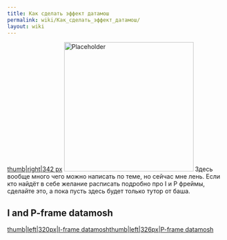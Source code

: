 ```yaml
---
title: Как сделать эффект датамош
permalink: wiki/Как_сделать_эффект_датамош/
layout: wiki
---
```


[thumb\|right\|342 px](Файл:Как_я_делаю_Datamosh "wikilink")
<img src="Placeholder" title="fig:Placeholder" width="300" alt="Placeholder" />
Здесь вообще много чего можно написать по теме, но сейчас мне лень. Если
кто найдёт в себе желание расписать подробно про I и P фреймы, сделайте
это, а пока пусть здесь будет только тутор от баша.

## I and P-frame datamosh

[thumb\|left\|320px\|I-frame
datamosh](Файл:Tumblr_ol0z9ktmcw1w1y15so1_500.gif "wikilink")[thumb\|left\|326px\|P-frame
datamosh](Файл:P_is_for_pizza.gif "wikilink")
